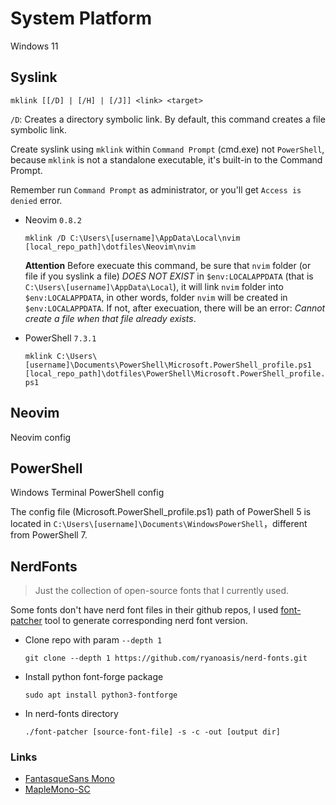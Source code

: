 # System Platform
Windows 11

## Syslink
`mklink [[/D] | [/H] | [/J]] <link> <target>`

`/D`: Creates a directory symbolic link. By default, this command creates a file symbolic link.

Create syslink using `mklink` within `Command Prompt` (cmd.exe) not `PowerShell`, because `mklink` is not a standalone executable, it's built-in to the Command Prompt.

Remember run `Command Prompt` as administrator, or you'll get `Access is denied` error.

- Neovim `0.8.2`

    `mklink /D C:\Users\[username]\AppData\Local\nvim [local_repo_path]\dotfiles\Neovim\nvim`

    **Attention** Before execuate this command, be sure that `nvim` folder (or file if you syslink a file) *DOES NOT EXIST* in `$env:LOCALAPPDATA` (that is `C:\Users\[username]\AppData\Local`), it will link `nvim` folder into `$env:LOCALAPPDATA`, in other words, folder `nvim` will be created in `$env:LOCALAPPDATA`. If not, after execuation, there will be an error: *Cannot create a file when that file already exists*.

-  PowerShell `7.3.1`

    `mklink C:\Users\[username]\Documents\PowerShell\Microsoft.PowerShell_profile.ps1 [local_repo_path]\dotfiles\PowerShell\Microsoft.PowerShell_profile.ps1`

## Neovim
Neovim config

## PowerShell
Windows Terminal PowerShell config

The config file (Microsoft.PowerShell_profile.ps1) path of PowerShell 5 is located in `C:\Users\[username]\Documents\WindowsPowerShell`，different from PowerShell 7.

## NerdFonts
> Just the collection of open-source fonts that I currently used.

Some fonts don't have nerd font files in their github repos, I used
[font-patcher](https://github.com/ryanoasis/nerd-fonts) tool to generate corresponding nerd
font version.

- Clone repo with param `--depth 1`

  `git clone --depth 1 https://github.com/ryanoasis/nerd-fonts.git`

- Install python font-forge package

  `sudo apt install python3-fontforge`

- In nerd-fonts directory

  `./font-patcher [source-font-file] -s -c -out [output dir]`

### Links
- [FantasqueSans Mono](https://github.com/belluzj/fantasque-sans)
- [MapleMono-SC](https://github.com/subframe7536/Maple-font)

